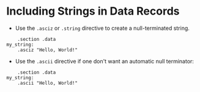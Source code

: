 # Including Strings in Data Records

- Use the `.asciz` or `.string` directive to create a null-terminated string.

```assembly
    .section .data
my_string:
    .asciz "Hello, World!"
```

- Use the `.ascii` directive if one don't want an automatic null terminator:

```assembly
    .section .data
my_string:
    .ascii "Hello, World!"
```







